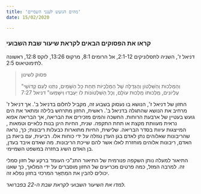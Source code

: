 ```yaml
---
title: 'מהים הגועש לענני השמיים'
date: 15/02/2020

---
```


### קראו את הפסוקים הבאים לקראת שיעור שבת השבועי
דניאל ז', השניה לתסלוניקים 2:1-12, אל הרומים 8:1, מרקוס 13:26, לוקס 12:8, ראשונה לתימוטיאוס 2:5.

> <p>פסוק לשינון</p>
> "וְהַמַּלְכוּת וְהַשִּׁלְטוֹן וְהַגְּדֻלָּה שֶׁל הַמַּלְכֻיּוֹת תַּחַת כָּל הַשָּׁמַיִם, נִתְּנוּ לְעַם קְדוֹשֵׁי עֶלְיוֹנִים, מַלְכוּתוֹ מַלְכוּת עוֹלָם, וְכָל הַשִּׁלְטוֹנוֹת לוֹ יַעַבְדוּ וְיִשָּׁמֵעוּ" דניאל 7:27

החזון של דניאל ז', הנושא בו נעסוק בשבוע זה, מקביל לחלום בדניאל ב'. אך דניאל ז' מרחיב את הנושא שהתגלה בדניאל ב'. ראשית, החזון מתרחש בלילה ומתאר את הים גועש בעטיין של ארבעת הרוחות. החשכה והמים מזכירים את הבריאה, אך הבריאה אפוא נראית מעוותת מקצת או תחת התקפה. שנית, החיות הינן בנות כלאיים וטמאות , המייצגות עיוות בסדר הבריאה. שלישית, החיות מתוארות כבעלות ריבונות; כך, נראה שהריבונות שאלוהים נתן לאדם בגן העדן נגזלה על ידי כוחות אלו. רביעית, עם ביאת בן האדם, ריבונות אלוהים מוחזרת לאלו אשר להם שייכת הריבונות. מה שאדם איבד בעדן, בן האדם השיג בחזרה במשפט השמיימי.

התיאור למעלה נותן השקפה פנורמית של התיאור התנ"כי העומד ברקע של חזון סמלי זה. למרבה המזל, כמה פרטים מכריעים של החזון מוסברים על ידי המלאך, כך שאנו יכולים להבין את המִתְאָר המרכזי בחזון נפלא זה.

_למדו את השיעור השבועי לקראת שבת ה-22 בפברואר._